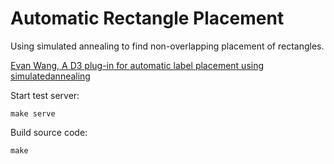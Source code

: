 # Automatic Rectangle Placement

Using simulated annealing to find non-overlapping placement of rectangles.

[Evan Wang, A D3 plug-in for automatic label placement using simulatedannealing](http://vis.berkeley.edu/courses/cs294-10-fa13/wiki/images/5/55/FP_EvanWang_paper.pdf)


Start test server:
```
make serve
```

Build source code:
```
make
```
